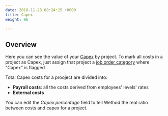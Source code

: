```yaml
---
date: 2018-11-23 08:24:15 +0000
title: Capex
weight: 96

---
```

## Overview

Here you can see the value of your [Capex](https://en.wikipedia.org/wiki/Capital_expenditure) by project. To mark all costs in a project as Capex, just assign that project a [job order category](http://support.wethod.com/settings/index/#company) where "Capex" is flagged

Total Capex costs for a prooject are divided into:
*	**Payroll costs**: all the costs derived from employees' levels' rates
*	**External costs**

You can edit the *Capex percentage* field to tell Wethod the real ratio between costs and capex for a project.